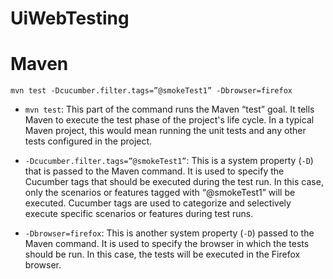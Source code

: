 # UiWebTesting

# Maven

`mvn test -Dcucumber.filter.tags=”@smokeTest1” -Dbrowser=firefox`

- `mvn test`: This part of the command runs the Maven “test” goal. It tells Maven to execute the test phase of the project's life cycle. In a typical Maven project, this would mean running the unit tests and any other tests configured in the project.

- `-Dcucumber.filter.tags=”@smokeTest1”`: This is a system property (`-D`) that is passed to the Maven command. It is used to specify the Cucumber tags that should be executed during the test run. In this case, only the scenarios or features tagged with “@smokeTest1” will be executed. Cucumber tags are used to categorize and selectively execute specific scenarios or features during test runs.

- `-Dbrowser=firefox`: This is another system property (`-D`) passed to the Maven command. It is used to specify the browser in which the tests should be run. In this case, the tests will be executed in the Firefox browser.
